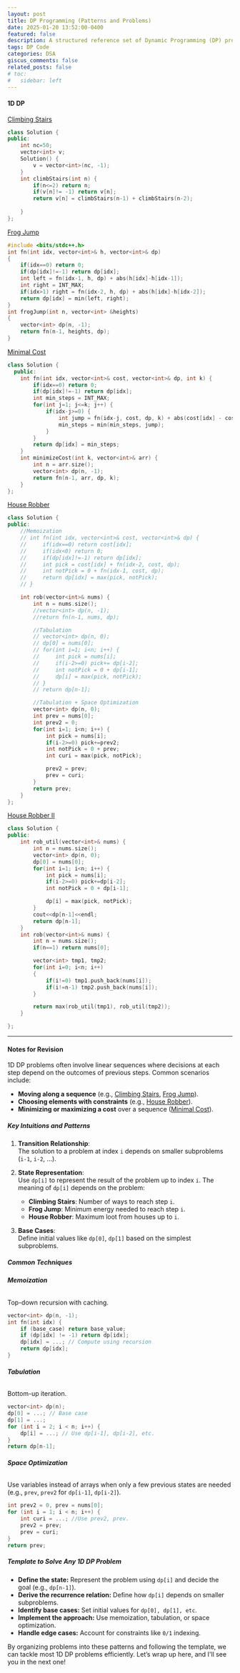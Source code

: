 ```yaml
---
layout: post
title: DP Programming (Patterns and Problems)
date: 2025-01-20 13:52:00-0400
featured: false
description: A structured reference set of Dynamic Programming (DP) problems, directly adapted from Striver's DP playlist.
tags: DP Code
categories: DSA
giscus_comments: false
related_posts: false
# toc:
#   sidebar: left
---
```


#### **1D DP**

[Climbing Stairs](https://leetcode.com/problems/climbing-stairs/)
```c++
class Solution {
public:
    int nc=50;
    vector<int> v;
    Solution() {
        v = vector<int>(nc, -1);
    }
    int climbStairs(int n) {
        if(n<=2) return n;
        if(v[n]!= -1) return v[n];
        return v[n] = climbStairs(n-1) + climbStairs(n-2);
        
    }
};
```

[Frog Jump](https://www.naukri.com/code360/problems/frog-jump_3621012?utm_source=striver&utm_medium=website&utm_campaign=a_zcoursetuf)
```c++
#include <bits/stdc++.h> 
int fn(int idx, vector<int>& h, vector<int>& dp)
{
    if(idx==0) return 0;
    if(dp[idx]!=-1) return dp[idx];
    int left = fn(idx-1, h, dp) + abs(h[idx]-h[idx-1]);
    int right = INT_MAX;
    if(idx>1) right = fn(idx-2, h, dp) + abs(h[idx]-h[idx-2]);
    return dp[idx] = min(left, right);
}
int frogJump(int n, vector<int> &heights)
{
    vector<int> dp(n, -1);
    return fn(n-1, heights, dp);
}
```

[Minimal Cost](https://www.geeksforgeeks.org/problems/minimal-cost/1?utm_source=youtube&utm_medium=collab_striver_ytdescription&utm_campaign=minimal-cost)
```c++
class Solution {
  public:
    int fn(int idx, vector<int>& cost, vector<int>& dp, int k) {
        if(idx==0) return 0;
        if(dp[idx]!=-1) return dp[idx];
        int min_steps = INT_MAX;
        for(int j=1; j<=k; j++) {
            if(idx-j>=0) {
                int jump = fn(idx-j, cost, dp, k) + abs(cost[idx] - cost[idx-j]);
                min_steps = min(min_steps, jump);
            }
        }
        return dp[idx] = min_steps;
    }
    int minimizeCost(int k, vector<int>& arr) {
        int n = arr.size();
        vector<int> dp(n, -1);
        return fn(n-1, arr, dp, k);
    }
};
```

[House Robber](https://leetcode.com/problems/house-robber/)
```c++
class Solution {
public:
    //Memoization
    // int fn(int idx, vector<int>& cost, vector<int>& dp) {
    //     if(idx==0) return cost[idx];
    //     if(idx<0) return 0;
    //     if(dp[idx]!=-1) return dp[idx];
    //     int pick = cost[idx] + fn(idx-2, cost, dp);
    //     int notPick = 0 + fn(idx-1, cost, dp);
    //     return dp[idx] = max(pick, notPick);
    // }

    int rob(vector<int>& nums) {
        int n = nums.size();
        //vector<int> dp(n, -1);
        //return fn(n-1, nums, dp);

        //Tabulation
        // vector<int> dp(n, 0);
        // dp[0] = nums[0];
        // for(int i=1; i<n; i++) {
        //     int pick = nums[i];
        //     if(i-2>=0) pick+= dp[i-2];
        //     int notPick = 0 + dp[i-1];
        //     dp[i] = max(pick, notPick);
        // }
        // return dp[n-1];

        //Tabulation + Space Optimization
        vector<int> dp(n, 0);
        int prev = nums[0];
        int prev2 = 0;
        for(int i=1; i<n; i++) {
            int pick = nums[i];
            if(i-2>=0) pick+=prev2;
            int notPick = 0 + prev;
            int curi = max(pick, notPick);

            prev2 = prev;
            prev = curi;
        }
        return prev;
    }
};
```

[House Robber II](https://leetcode.com/problems/house-robber-ii/)
```c++
class Solution {
public:
    int rob_util(vector<int>& nums) {
        int n = nums.size();
        vector<int> dp(n, 0);
        dp[0] = nums[0];
        for(int i=1; i<n; i++) {
            int pick = nums[i];
            if(i-2>=0) pick+=dp[i-2];
            int notPick = 0 + dp[i-1];

            dp[i] = max(pick, notPick);
        }
        cout<<dp[n-1]<<endl;
        return dp[n-1];
    }
    int rob(vector<int>& nums) {
        int n = nums.size();
        if(n==1) return nums[0];

        vector<int> tmp1, tmp2;
        for(int i=0; i<n; i++)
        {
            if(i!=0) tmp1.push_back(nums[i]);
            if(i!=n-1) tmp2.push_back(nums[i]);
        }

        return max(rob_util(tmp1), rob_util(tmp2));
    }

};
```

---

#### **Notes for Revision**

1D DP problems often involve linear sequences where decisions at each step depend on the outcomes of previous steps. Common scenarios include:
- **Moving along a sequence** (e.g., [Climbing Stairs](https://leetcode.com/problems/climbing-stairs/), [Frog Jump](https://www.naukri.com/code360/problems/frog-jump_3621012)).
- **Choosing elements with constraints** (e.g., [House Robber](https://leetcode.com/problems/house-robber/)).
- **Minimizing or maximizing a cost** over a sequence ([Minimal Cost](https://www.geeksforgeeks.org/problems/minimal-cost/1?utm_source=youtube&utm_medium=collab_striver_ytdescription&utm_campaign=minimal-cost)).


##### **Key Intuitions and Patterns**
1. **Transition Relationship**:  
   The solution to a problem at index `i` depends on smaller subproblems (`i-1`, `i-2`, ...).

2. **State Representation**:  
   Use `dp[i]` to represent the result of the problem up to index `i`. The meaning of `dp[i]` depends on the problem:
   - **Climbing Stairs**: Number of ways to reach step `i`.
   - **Frog Jump**: Minimum energy needed to reach step `i`.
   - **House Robber**: Maximum loot from houses up to `i`.

3. **Base Cases**:  
   Define initial values like `dp[0]`, `dp[1]` based on the simplest subproblems.


##### **Common Techniques**

###### **Memoization**
Top-down recursion with caching.
```cpp
vector<int> dp(n, -1);
int fn(int idx) {
    if (base_case) return base_value;
    if (dp[idx] != -1) return dp[idx];
    dp[idx] = ...; // Compute using recursion
    return dp[idx];
}
```

###### **Tabulation**
Bottom-up iteration.
```cpp
vector<int> dp(n);
dp[0] = ...; // Base case
dp[1] = ...;
for (int i = 2; i < n; i++) {
    dp[i] = ...; // Use dp[i-1], dp[i-2], etc.
}
return dp[n-1];
```

###### **Space Optimization**
Use variables instead of arrays when only a few previous states are needed (e.g., `prev`, `prev2` for `dp[i-1]`, `dp[i-2]`).

```cpp
int prev2 = 0, prev = nums[0];
for (int i = 1; i < n; i++) {
    int curi = ...; //Use prev2, prev.
    prev2 = prev;
    prev = curi;
}
return prev;
```

##### **Template to Solve Any 1D DP Problem**
- **Define the state:**
Represent the problem using `dp[i]` and decide the goal (e.g., `dp[n-1]`).
- **Derive the recurrence relation:**
Define how `dp[i]` depends on smaller subproblems.
- **Identify base cases:**
Set initial values for `dp[0], dp[1], etc`.
- **Implement the approach:**
Use memoization, tabulation, or space optimization.
- **Handle edge cases:**
Account for constraints like `0/1` indexing.

By organizing problems into these patterns and following the template, we can tackle most 1D DP problems efficiently. Let’s wrap up here, and I'll see you in the next one!